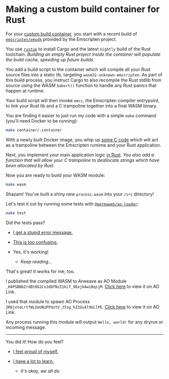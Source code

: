 # Making a custom build container for Rust

For your [custom build container](./container), you start with a recent build of [`emscripten/emsdk`](https://hub.docker.com/r/emscripten/emsdk) provided by the Emscripten project.

You use [`rustup`](https://rustup.rs/) to install Cargo and the latest `nightly` build of the Rust toolchain. _Building an empty Rust project inside the container will populate the build cache, speeding up future builds._

You add a build script to the container which will compile all your Rust source files into a static lib, targeting `wasm32-unknown-emscripten`. As part of this build process, you instruct Cargo to also recompile the Rust stdlib from source using the WASM `$abort()` function to handle any Rust panics that happen at runtime.

Your build script will then invoke `emcc`, the Emscripten compiler entrypoint, to link your Rust lib and a C trampoline together into a final WASM binary.

You are finding it easier to just run my code with a simple `make` command (you'll need Docker to be running):

```sh
make container/.container
```

With a newly built Docker image, you whip up [some C code](./src/process.c) which will act as a trampoline between the Emscripten runtime and your Rust application.

Next, you implement your main application logic [in Rust](./src/process.rs). _You also add a function that will allow your C trampoline to deallocate strings which have been allocated by Rust._

Now you are ready to build your WASM module:

```sh
make wasm
```

Shazam! You've built a shiny new `process.wasm` into your `/src` directory!

Let's test it out by running some tests with [`@permaweb/ao-loader`](https://www.npmjs.com/package/@permaweb/ao-loader):

```sh
make test
```

Did the tests pass?

* [I get a stupid error message.](../../ERROR.md)

* [This is too confusing.](../../ABORT.md)

* Yes, it's working!
  - _Keep reading..._

That's great! It works for me, too. 

I published the compiled WASM to Arweave as AO Module `_H4PSBNbZrdBt0G1CxJd0fNzI1kiT_9EojkAwiBqsjM`. [Click here](https://www.ao.link/#/module/_H4PSBNbZrdBt0G1CxJd0fNzI1kiT_9EojkAwiBqsjM) to view it on AO Link.

I used that module to spawn AO Process `2R8jvteLrtfWLUeUNzPPdztV_J5sg_hZ1Uu4l9GLlPE`. [Click here](https://www.ao.link/#/entity/2R8jvteLrtfWLUeUNzPPdztV_J5sg_hZ1Uu4l9GLlPE) to view it on AO Link.

Any process running this module will output `Hello, world!` for any dryrun or incoming message.

---

You did it! How do you feel?

* [I feel proud of myself.](../../SUCCESS.md)

* [I have a lot to learn.](../../SUCCESS.md)
  - _It's okay, we all do._

